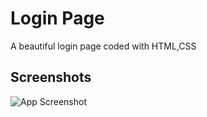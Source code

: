 
# Login Page 

A beautiful login page coded with HTML,CSS 


## Screenshots

![App Screenshot](https://iili.io/dKLL3V1.png)

